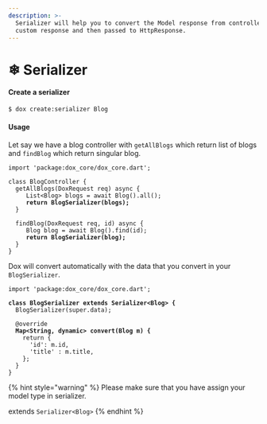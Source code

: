 ```yaml
---
description: >-
  Serializer will help you to convert the Model response from controller to your
  custom response and then passed to HttpResponse.
---
```


# ❄ Serializer

#### Create a serializer

```bash
$ dox create:serializer Blog
```

#### Usage

Let say we have a blog controller with `getAllBlogs` which return list of blogs and `findBlog` which return singular blog.

<pre class="language-dart"><code class="lang-dart">import 'package:dox_core/dox_core.dart';

class BlogController {
  getAllBlogs(DoxRequest req) async {
     List&#x3C;Blog> blogs = await Blog().all();
<strong>     return BlogSerializer(blogs);
</strong>  }
  
  findBlog(DoxRequest req, id) async {
     Blog blog = await Blog().find(id);
<strong>     return BlogSerializer(blog);
</strong>  }
}
</code></pre>

Dox will convert automatically with the data that you convert in your `BlogSerializer`.

<pre class="language-dart"><code class="lang-dart">import 'package:dox_core/dox_core.dart';

<strong>class BlogSerializer extends Serializer&#x3C;Blog> {
</strong>  BlogSerializer(super.data);

  @override
<strong>  Map&#x3C;String, dynamic> convert(Blog m) {
</strong>    return {
      'id': m.id,
      'title' : m.title,
    };
  }
}
</code></pre>

{% hint style="warning" %}
Please make sure that you have assign your model type in serializer.

extends `Serializer<Blog>`&#x20;
{% endhint %}
